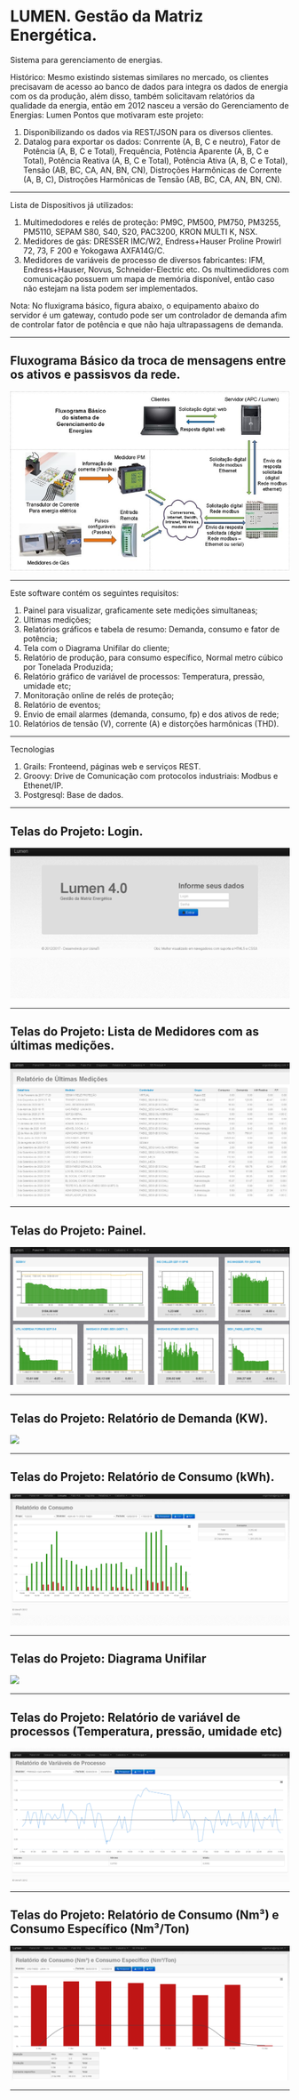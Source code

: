 # LUMEN. Gestão da Matriz Energética.  

Sistema para gerenciamento de energias.

Histórico: 
Mesmo existindo sistemas similares no mercado, os clientes precisavam de acesso ao banco de dados para integra os dados de energia com os da produção, além disso, também solicitavam relatórios da qualidade da energia, então em 2012 nasceu a versão do Gerenciamento de Energias: Lumen
Pontos que motivaram este projeto:
1. Disponibilizando os dados via REST/JSON para os diversos clientes.
2. Datalog para exportar os dados:  Conrrente (A, B, C e neutro), Fator de Potência (A, B, C e Total), Frequência, Potência Aparente (A, B, C e Total), Potência Reativa (A, B, C e Total), Potência Ativa (A, B, C e Total), Tensão (AB, BC, CA, AN, BN, CN), Distroções Harmônicas de Corrente (A, B, C), Distroções Harmônicas de Tensão (AB, BC, CA, AN, BN, CN).

*******

Lista de Dispositivos já utilizados:
1. Multimedodores e relés de proteção: PM9C, PM500, PM750, PM3255, PM5110, SEPAM S80, S40, S20, PAC3200, KRON MULTI K, NSX.
2. Medidores de gás: DRESSER IMC/W2, Endress+Hauser Proline Prowirl 72, 73, F 200 e Yokogawa AXFA14G/C. 
3. Medidores de variáveis de processo de diversos fabricantes: IFM, Endress+Hauser, Novus, Schneider-Electric etc.
Os multimedidores com comunicação possuem um mapa de memória disponível, então caso não estejam na lista podem ser implementados.

Nota: No fluxigrama básico, figura abaixo, o equipamento abaixo do servidor é um gateway, contudo pode ser um controlador de demanda afim de controlar fator de potência e que não haja ultrapassagens de demanda.

*******

<div id='tela1'/>  

## Fluxograma Básico da troca de mensagens entre os ativos e passisvos da rede.  

![](https://github.com/iberematias/LUMEN-Gegenriamento_Energias/blob/master/src/img/0-fluxobasico.png)

*******

Este software contém os seguintes requisitos:
 1. Painel para visualizar, graficamente sete medições simultaneas;
 2. Ultimas medições; 
 3. Relatórios gráficos e tabela de resumo: Demanda, consumo e fator de potência;
 4. Tela com o Diagrama Unifilar do cliente; 
 5. Relatório de produção, para consumo específico, Normal metro cúbico por Tonelada Produzida;
 6. Relatório gráfico de variável de processos: Temperatura, pressão, umidade etc;
 7. Monitoração online de relés de proteção;
 8. Relatório de eventos;
 9. Envio de email alarmes (demanda, consumo, fp) e dos ativos de rede;
 10. Relatórios de tensão (V), corrente (A) e distorções harmônicas (THD).

*******
Tecnologias    
 1. Grails: Fronteend, páginas web e serviços REST.
 2. Groovy: Drive de Comunicação com protocolos industriais: Modbus e Ethenet/IP. 
 3. Postgresql: Base de dados.
 
*******

<div id='tela1'/>  

## Telas do Projeto: Login.  

![](https://github.com/iberematias/LUMEN-Gegenriamento_Energias/blob/master/src/img/1-login.png)

*******

<div id='tela2'/>  

## Telas do Projeto: Lista de Medidores com as últimas medições.   

![](https://github.com/iberematias/LUMEN-Gegenriamento_Energias/blob/master/src/img/2-listaM.png)

*******

<div id='tela3'/>  

## Telas do Projeto: Painel.    

![](https://github.com/iberematias/LUMEN-Gegenriamento_Energias/blob/master/src/img/3-painel.png)

*******

<div id='tela4'/>  

## Telas do Projeto: Relatório de Demanda (KW).   

![](https://github.com/iberematias/CLUMEN-Gegenriamento_Energias/blob/master/src/img/4-Demanda.png)

*******

<div id='tela5'/>  

## Telas do Projeto: Relatório de Consumo (kWh).   

![](https://github.com/iberematias/LUMEN-Gegenriamento_Energias/blob/master/src/img/5-Consumo.png)

*******

<div id='tela6'/>  

## Telas do Projeto: Diagrama Unifilar   

![](https://github.com/iberematias/LUMEN-Gegenriamento_Energias/blob/master/src/img/6-alarms.png)

*******

<div id='tela7'/>  

## Telas do Projeto: Relatório de variável de processos (Temperatura, pressão, umidade etc)   

![](https://github.com/iberematias/LUMEN-Gegenriamento_Energias/blob/master/src/img/7-vp.png)

*******

<div id='tela8'/>  

## Telas do Projeto: Relatório de Consumo (Nm³) e Consumo Específico (Nm³/Ton)   

![](https://github.com/iberematias/LUMEN-Gegenriamento_Energias/blob/master/src/img/8-consumoespecifico.png)

*******